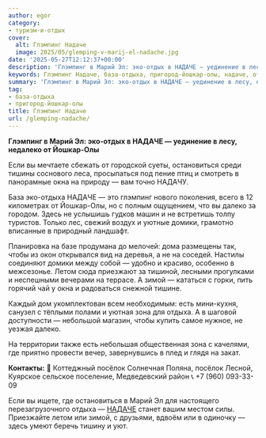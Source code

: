 ```yaml
---
author: egor
category:
- туризм-и-отдых
cover:
  alt: Глэмпинг Надаче
  image: 2025/05/glemping-v-marij-el-nadache.jpg
date: '2025-05-27T12:12:37+00:00'
description: 'Глэмпинг в Марий Эл: эко-отдых в НАДАЧЕ — уединение в лесу, недалеко от Йошкар-Олы Если вы мечтаете сбежать от городской суеты, остановиться среди тишины...'
keywords: Глэмпинг Надаче, база-отдыха, пригород-йошкар-олы, надаче, отдыха, глэмпинг, марий, эко, йошкар, олы, остановиться, окна, далеко, домики, летом, зимой, зона, послок
summary: 'Глэмпинг в Марий Эл: эко-отдых в НАДАЧЕ — уединение в лесу, недалеко от Йошкар-Олы Если вы мечтаете сбежать от городской суеты, остановиться среди тишины...'
tag:
- база-отдыха
- пригород-йошкар-олы
title: Глэмпинг Надаче
url: /glemping-nadache/
---
```


**Глэмпинг в Марий Эл: эко-отдых в НАДАЧЕ — уединение в лесу, недалеко от Йошкар-Олы**

Если вы мечтаете сбежать от городской суеты, остановиться среди тишины соснового леса, просыпаться под пение птиц и смотреть в панорамные окна на природу — вам точно НАДАЧУ.

База эко-отдыха НАДАЧЕ — это глэмпинг нового поколения, всего в 12 километрах от Йошкар-Олы, но с полным ощущением, что вы далеко за городом. Здесь не услышишь гудков машин и не встретишь толпу туристов. Только лес, свежий воздух и уютные домики, грамотно вписанные в природный ландшафт.

Планировка на базе продумана до мелочей: дома размещены так, чтобы из окон открывался вид на деревья, а не на соседей. Настилы соединяют домики между собой — удобно и красиво, особенно в межсезонье. Летом сюда приезжают за тишиной, лесными прогулками и неспешными вечерами на террасе. А зимой — кататься с горки, пить горячий чай у окна и радоваться снежной тишине.

Каждый дом укомплектован всем необходимым: есть мини-кухня, санузел с тёплыми полами и уютная зона для отдыха. А в шаговой доступности — небольшой магазин, чтобы купить самое нужное, не уезжая далеко.

На территории также есть небольшая общественная зона с качелями, где приятно провести вечер, завернувшись в плед и глядя на закат.

**Контакты:**
📍 Коттеджный посёлок Солнечная Поляна, посёлок Лесной, Куярское сельское поселение, Медведевский район
📞 +7 (960) 093-33-09

Если вы ищете, где остановиться в Марий Эл для настоящего перезагрузочного отдыха — [НАДАЧЕ](https://vk.com/nadache12) станет вашим местом силы. Приезжайте летом или зимой, с друзьями, вдвоём или в одиночку — здесь умеют беречь тишину и уют.